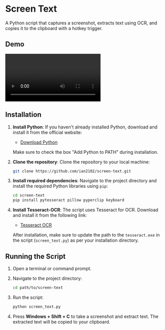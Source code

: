 # Screen Text
A Python script that captures a screenshot, extracts text using OCR, and copies it to the clipboard with a hotkey trigger.

## Demo
![Demo Video](demo.mp4)

## Installation

1. **Install Python**:
   If you haven't already installed Python, download and install it from the official website:
   - [Download Python](https://www.python.org/downloads/)

   Make sure to check the box "Add Python to PATH" during installation.

2. **Clone the repository**:
   Clone the repository to your local machine:
   ```bash
   git clone https://github.com/ian2102/screen-text.git
   ```

3. **Install required dependencies**:
   Navigate to the project directory and install the required Python libraries using `pip`:
   ```bash
   cd screen-text
   pip install pytesseract pillow pyperclip keyboard
   ```

4. **Install Tesseract-OCR**:
   The script uses Tesseract for OCR. Download and install it from the following link:
   - [Tesseract OCR](https://github.com/tesseract-ocr/tesseract)

   After installation, make sure to update the path to the `tesseract.exe` in the script (`screen_text.py`) as per your installation directory.

## Running the Script

1. Open a terminal or command prompt.
2. Navigate to the project directory:
   ```bash
   cd path/to/screen-text
   ```

3. Run the script:
   ```bash
   python screen_text.py
   ```

4. Press **Windows + Shift + C** to take a screenshot and extract text. The extracted text will be copied to your clipboard.
